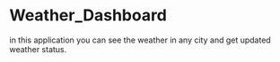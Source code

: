 # Weather_Dashboard

in this application you can see the weather in any city and get updated weather status. 
